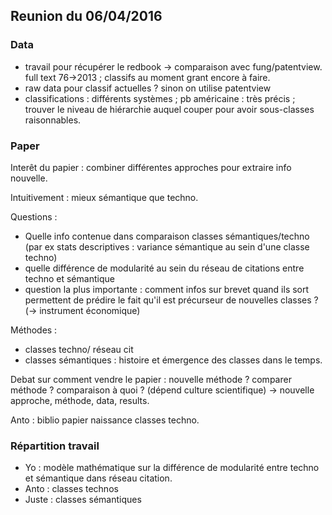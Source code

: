 
## Reunion du 06/04/2016

### Data

* travail pour récupérer le redbook -> comparaison avec fung/patentview. full text 76->2013 ; classifs au moment grant encore à faire.
* raw data pour classif actuelles ? sinon on utilise patentview
* classifications : différents systèmes ; pb américaine : très précis ; trouver le niveau de hiérarchie auquel couper pour avoir sous-classes raisonnables.


### Paper

Interêt du papier : combiner différentes approches pour extraire info nouvelle.

Intuitivement : mieux sémantique que techno.

Questions :
* Quelle info contenue dans comparaison classes sémantiques/techno (par ex stats descriptives : variance sémantique au sein d'une classe techno)
* quelle différence de modularité au sein du réseau de citations entre techno et sémantique
* question la plus importante : comment infos sur brevet quand ils sort permettent de prédire le fait qu'il est précurseur de nouvelles classes ? (-> instrument économique)

Méthodes :
* classes techno/ réseau cit
* classes sémantiques : histoire et émergence des classes dans le temps.

Debat sur comment vendre le papier : nouvelle méthode ? comparer méthode ? comparaison à quoi ? (dépend culture scientifique)
-> nouvelle approche, méthode, data, results.

Anto  : biblio papier naissance classes techno.

### Répartition travail

* Yo : modèle mathématique sur la différence de modularité entre techno et sémantique dans réseau citation.
* Anto : classes technos
* Juste : classes sémantiques
